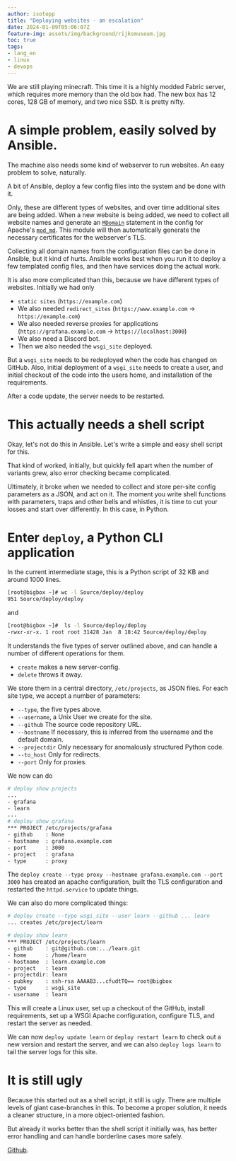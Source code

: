 ```yaml
---
author: isotopp
title: "Deploying websites - an escalation"
date: 2024-01-09T05:06:07Z
feature-img: assets/img/background/rijksmuseum.jpg
toc: true
tags:
- lang_en
- linux
- devops
---
```


We are still playing minecraft.
This time it is a highly modded Fabric server, which requires more memory than the old box had.
The new box has 12 cores, 128 GB of memory, and two nice SSD.
It is pretty nifty.

# A simple problem, easily solved by Ansible.

The machine also needs some kind of webserver to run websites.
An easy problem to solve, naturally.

A bit of Ansible, deploy a few config files into the system and be done with it.

Only, these are different types of websites, and over time additional sites are being added.
When a new website is being added, we need to collect all website names
and generate an 
[`MDomain`](https://httpd.apache.org/docs/2.4/mod/mod_md.html#mdomain)
statement in the config for Apache's 
[`mod_md`](https://httpd.apache.org/docs/2.4/mod/mod_md.html).
This module will then automatically generate the necessary certificates for the webserver's TLS.

Collecting all domain names from the configuration files can be done in Ansible, but it kind of hurts.
Ansible works best when you run it to deploy a few templated config files, and then have services doing the actual work.

It is also more complicated than this, because we have different types of websites.
Initially we had only

- `static sites` (`https://example.com`)
- We also needed `redirect_sites` (`https://www.example.com` -> `https://example.com`)
- We also needed reverse proxies for applications (`https://grafana.example.com` -> `https://localhost:3000`)
- We also need a Discord bot.
- Then we also needed the `wsgi_site` deployed.

But a `wsgi_site` needs to be redeployed when the code has changed on GitHub.
Also, initial deployment of a `wsgi_site` needs to create a user, 
and initial checkout of the code into the users home,
and installation of the requirements.

After a code update, the server needs to be restarted.

# This actually needs a shell script

Okay, let's not do this in Ansible.
Let's write a simple and easy shell script for this.

That kind of worked, initially, but quickly fell apart when the number of variants grew, 
also error checking became complicated.

Ultimately, it broke when we needed to collect and store per-site config parameters as a JSON, and act on it.
The moment you write shell functions with parameters, traps and other bells and whistles,
it is time to cut your losses and start over differently.
In this case, in Python.

# Enter `deploy`, a Python CLI application

In the current intermediate stage, this is a Python script of 32 KB and around 1000 lines.

```bash
[root@bigbox ~]# wc -l Source/deploy/deploy 
951 Source/deploy/deploy
```
and
```bash
[root@bigbox ~]#  ls -l Source/deploy/deploy
-rwxr-xr-x. 1 root root 31428 Jan  8 18:42 Source/deploy/deploy
```

It understands the five types of server outlined above, and can handle a number of different operations for them.

- `create` makes a new server-config.
- `delete` throws it away.

We store them in a central directory, `/etc/projects`, as JSON files.
For each site type, we accept a number of parameters:

- `--type`, the five types above.
- `--username`, a Unix User we create for the site.
- `--github` The source code repository URL.
- `--hostname` If necessary, this is inferred from the username and the default domain.
- `--projectdir` Only necessary for anomalously structured Python code.
- `--to_host` Only for redirects.
- `--port` Only for proxies.

We now can do

```bash
# deploy show projects
...
- grafana
- learn
...
# deploy show grafana
*** PROJECT /etc/projects/grafana
- github    : None
- hostname  : grafana.example.com
- port      : 3000
- project   : grafana
- type      : proxy
```

The `deploy create --type proxy --hostname grafana.example.com --port 3000` has created an apache configuration,
built the TLS configuration and restarted the `httpd.service` to update things.

We can also do more complicated things:

```bash
# deploy create --type wsgi_site --user learn --github ... learn
... creates /etc/project/learn

# deploy show learn
*** PROJECT /etc/projects/learn
- github    : git@github.com:.../learn.git
- home      : /home/learn
- hostname  : learn.example.com
- project   : learn
- projectdir: learn
- pubkey    : ssh-rsa AAAAB3...cfudtTQ== root@bigbox
- type      : wsgi_site
- username  : learn
```

This will create a Linux user, set up a checkout of the GitHub, install requirements, set up a WSGI Apache configuration,
configure TLS, and restart the server as needed.

We can now `deploy update learn` or `deploy restart learn` to check out a new version and restart the server,
and we can also `deploy logs learn` to tail the server logs for this site.

# It is still ugly

Because this started out as a shell script, it still is ugly.
There are multiple levels of giant case-branches in this.
To become a proper solution, it needs a cleaner structure, in a more object-oriented fashion.

But already it works better than the shell script it initially was,
has better error handling and can handle borderline cases more safely.

[Github](https://github.com/isotopp/deploy).
